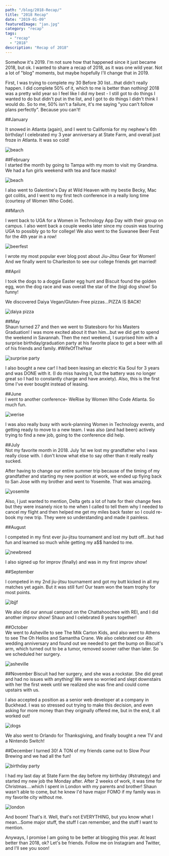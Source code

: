 ```yaml
---
path: "/blog/2018-Recap/"
title: "2018 Recap"
date: "2019-01-09"
featuredImage: "jan.jpg"
category: "recap"
tags:
  - "recap"
  - "2018"
description: "Recap of 2018"
---
```


Somehow it's 2019. I'm not sure how that happened since it just became 2018, but ok. I wanted to share a recap of 2018, as it was one wild year. Not a lot of "blog" moments, but maybe hopefully I'll change that in 2019.

First, I was trying to complete my 30 Before 30 list...that didn't really happen. I did complete 50% of it, which to me is better than nothing! 2018 was a pretty wild year so I feel like I did my best - I still got to do things I wanted to do but didn't put in the list, and I got to do things I didn't think I would do. So to me, 50% isn't a failure, it's me saying "you can't follow plans perfectly". Because you can't!

##January

It snowed in Atlanta (again), and I went to California for my nephew's 6th birthday! I celebrated my 3 year anniversary at State Farm, and overall just froze in Atlanta. It was so cold!

![beach](jan.jpg)

##February  
I started the month by going to Tampa with my mom to visit my Grandma. We had a fun girls weekend with tea and face masks!

![beach](images/beach.jpg)

I also went to Galentine's Day at Wild Heaven with my bestie Becky, Mac got colitis, and I went to my first tech conference in a really long time (courtesy of Women Who Code).

##March

I went back to UGA for a Women in Technology App Day with their group on campus. I also went back a couple weeks later since my cousin was touring UGA to possibly go to for college! We also went to the Suwanee Beer Fest for the 4th year in a row!

![beerfest](images/beerfest.jpg)

I wrote my most popular ever blog post about Jiu-Jitsu Gear for Women! And we finally went to Charleston to see our college friends get married!

##April

I took the dogs to a doggie Easter egg hunt and Biscuit found the golden egg, won the dog race and was overall the star of the (big) dog show! So funny!

We discovered Daiya Vegan/Gluten-Free pizzas...PIZZA IS BACK!

![daiya pizza](images/daiyapizza.jpg)

##May  
Shaun turned 27 and then we went to Statesboro for his Masters Graduation! I was more excited about it than him...but we did get to spend the weekend in Savannah. Then the next weekend, I surprised him with a surprise birthday/graduation party at his favorite place to get a beer with all of his friends and family. #WifeOfTheYear

![surprise party](images/surpriseparty.jpg)

I also bought a new car! I had been leasing an electric Kia Soul for 3 years and was DONE with it. (I do miss having it, but the battery was no longer great so I had to constantly charge and have anxiety). Also, this is the first time I've ever bought instead of leasing.

##June  
I went to another conference- WeRise by Women Who Code Atlanta. So much fun.

![werise](images/werise.jpg)

I was also really busy with work-planning Women in Technology events, and getting ready to move to a new team. I was also (and had been) actively trying to find a new job, going to the conference did help.

##July  
Not my favorite month in 2018. July 1st we lost my grandfather who I was really close with. I don't know what else to say other than it really really sucked.

After having to change our entire summer trip because of the timing of my grandfather and starting my new position at work, we ended up flying back to San Jose with my brother and went to Yosemite. That was amazing.

![yosemite](images/yosemite.jpg)

Also, I just wanted to mention, Delta gets a lot of hate for their change fees but they were insanely nice to me when I called to tell them why I needed to cancel my flight and then helped me get my miles back faster so I could re-book my new trip. They were so understanding and made it painless.

##August

I competed in my first ever jiu-jitsu tournament and lost my butt off...but had fun and learned so much while getting my a\$\$ handed to me.

![newbreed](images/newbreed.jpg)

I also signed up for improv (finally) and was in my first improv show!

##September

I competed in my 2nd jiu-jitsu tournament and got my butt kicked in all my matches yet again. But it was still fun! Our team won the team trophy for most points.

![ibjjf](images/ibjjf.jpg)

We also did our annual campout on the Chattahoochee with REI, and I did another improv show! Shaun and I celebrated 8 years together!

##October  
We went to Asheville to see The Milk Carton Kids, and also went to Athens to see The Oh Hellos and Samantha Crane. We also celebrated our 4th wedding anniversary and found out we needed to get the bump on Biscuit's arm, which turned out to be a tumor, removed sooner rather than later. So we scheduled her surgery.

![asheville](images/asheville.jpg)

##November
Biscuit had her surgery, and she was a rockstar. She did great and had no issues with anything! We were so worried and slept downstairs with her the first week until we realized she was fine and could come upstairs with us.

I also accepted a position as a senior web developer at a company in Buckhead. I was so stressed out trying to make this decision, and even asking for more money than they originally offered me, but in the end, it all worked out!

![dogs](images/doggos.jpg)

We also went to Orlando for Thanksgiving, and finally bought a new TV and a Nintendo Switch!

##December
I turned 30! A TON of my friends came out to Slow Pour Brewing and we had all the fun!

![birthday party](images/30.jpeg)

I had my last day at State Farm the day before my birthday (#strategy) and started my new job the Monday after. After 2 weeks of work, it was time for Christmas....which I spent in London with my parents and brother! Shaun wasn't able to come, but he knew I'd have major FOMO if my family was in my favorite city without me.

![london](images/london.jpg)

And boom! That's it. Well, that's not EVERYTHING, but you know what I mean...Some major stuff, the stuff I can remember, and the stuff I want to mention.

Anyways, I promise I am going to be better at blogging this year. At least better than 2018, ok? Let's be friends. Follow me on Instagram and Twitter, and I'll see you soon!
